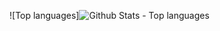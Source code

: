 ![Top languages]<img src="https://github-readme-stats.vercel.app/api/top-langs?username=proudCobolWriter&show_icons=true&locale=en&theme=radical" alt="Github Stats - Top languages"/>
